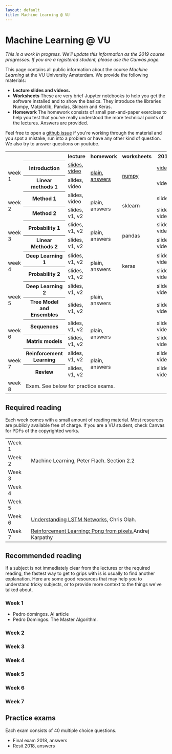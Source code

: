 ```yaml
---
layout: default
title: Machine Learning @ VU
---
```


# Machine Learning @ VU

_This is a work in progress. We'll update this information as the 2019 course progresses. If you are a registered student, please use the Canvas page._

This page contains all public information about the course _Machine Learning_ at the VU University Amsterdam. We provide the following materials:
  * **Lecture slides and videos.**
  * **Worksheets** These are very brief Jupyter notebooks to help you get the software installed and to show the basics. They introduce the libraries Numpy, Matplotlib, Pandas, Sklearn and Keras.
  * **Homework** The homework consists of small pen-and-paper exercises to help you test that you've really understood the more technical points of the lectures. Answers are provided.
  
Feel free to open a [github issue](https://github.com/mlvu/mlvu.github.io/issues) if you're working through the material and you spot a mistake, run into a problem or have any other kind of question. We also try to answer questions on youtube.
 
<table>
  <tr>
   <th/>
    <th/>
    <th>lecture</th>
    <th>homework</th>
    <th>worksheets</th>
    <th>2018</th>
  </tr>
  <tr>
   <td rowspan="2">week 1</td> <th>Introduction</th>
   <td><a href="./lectures/11.Introduction.annotated.pdf">slides</a>, <a href="https://youtu.be/-pve3oIvxa8">video</a> </td> 
   <td rowspan="2"><a href="#">plain</a>, <a href="#">answers</a></td> 
   <td rowspan="2"><a href="https://github.com/mlvu/worksheets">numpy</a></td> 
   <td><a href="https://youtu.be/547GyRCr8TM">video</a></td>
  </tr>
  <tr>
    <th> Linear methods 1</th>
    <td> slides, video </td>
    <td>video</td>
  </tr>
  <tr>
    <td rowspan="2"> week 2</td>
    <th>Method 1</th>
    <td>slides, video</td>
    <td rowspan="2">plain, answers</td>
    <td rowspan="2">sklearn</td>
    <td>slides</td>
  </tr>
  <tr>
    <th> Method 2</th>
    <td>slides, v1, v2 </td> 
    <td>slides, video</td>
  </tr>
  <tr>
    <td rowspan="2"> week 3</td>
    <th> Probability 1</th>
    <td>slides, v1, v2 </td>
    <td rowspan="2">plain, answers</td>
    <td rowspan="2">pandas</td>
    <td>slides, video</td>
  </tr>
  <tr>
    <th>Linear Methods 2</th>
    <td>slides, v1, v2 </td> 
    <td>slides, video</td>
 </tr>  
 
  
  <tr>
    <td rowspan="2"> week 4</td>
    <th>Deep Learning 1</th>
    <td> slides, v1, v2 </td> 
    <td rowspan="2">plain, answers</td> 
    <td rowspan="2">keras</td> 
    <td>slides, video</td>
  </tr>
  <tr>
    <th>Probability 2</th>
    <td>slides, v1, v2 </td>
    <td>slides, video</td>
  </tr>
    <tr>
    <td rowspan="2"> week 5</td>
    <th>Deep Learning 2</th>
    <td>slides, v1, v2 </td> 
    <td rowspan="2">plain, answers</td> 
    <td rowspan="2"></td> 
    <td>slides, video</td>
  </tr>
  <tr>
    <th>Tree Model and Ensembles</th>
    <td>slides, v1, v2 </td> 
    <td>slides, video</td>
  </tr>
  <tr>
    <td rowspan="2"> week 6</td>
    <th>Sequences</th>
    <td> slides, v1, v2 </td> 
    <td rowspan="2">plain, answers</td> 
    <td rowspan="2"></td> 
    <td>slides, video</td>
  </tr>
  <tr>
    <th>Matrix models</th>
    <td>slides, v1, v2 </td>
    <td>slides, video</td>
  </tr>
  <tr>
    <td rowspan="2"> week 7</td>
    <th>Reinforcement Learning</th>
    <td>slides, v1, v2 </td> 
    <td rowspan="2">plain, answers</td> 
    <td rowspan="2"></td>
    <td>slides, video</td>
  </tr>
  <tr>
    <th>Review</th>
    <td>slides, v1, v2 </td>    
    <td>slides, video</td>
  </tr>
  <tr>
    <td> week 8</td><td colspan="5">Exam. See below for practice exams.</td>
  </tr>
</table>

## Required reading

Each week comes with a small amount of reading material. Most resources are publicly available free of charge. If you are a VU student, check Canvas for PDFs of the copyrighted works.

<table>
<tr>
  <td>Week 1</td>
  <td></td>
</tr>
<tr>
  <td>Week 2</td>
  <td>Machine Learning, Peter Flach. Section 2.2</td>
</tr>
<tr>
  <td>Week 3</td>  
 <td></td>
</tr>
<tr>
  <td>Week 4</td>  
 <td></td>
</tr>
<tr>
  <td>Week 5</td>
  <td></td>
</tr>
<tr>
  <td>Week 6</td>
 <td><a href="http://colah.github.io/posts/2015-08-Understanding-LSTMs">Understanding LSTM Networks</a>, Chris Olah. </td>
</tr>
<tr>
  <td>Week 7</td>
 <td><a href="http://karpathy.github.io/2016/05/31/rl/">Reinforcement Learning: Pong from pixels.</a>Andrej Karpathy</td>
</tr>
</table>

## Recommended reading

If a subject is not immediately clear from the lectures or the required reading, the fastest way to get to grips with is is usually to find another explanation. Here are some good resources that may help you to understand tricky subjects, or to provide more context to the things we've talked about.

### Week 1
* Pedro domingos. AI article
* Pedro Domingos. The Master Algorithm.
### Week 2
### Week 3
### Week 4

### Week 5
### Week 6
### Week 7

## Practice exams

Each exam consists of 40 multiple choice questions.

* Final exam 2018, answers
* Resit 2018, answers
